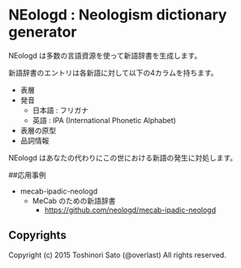 # NEologd : Neologism dictionary generator

NEologd は多数の言語資源を使って新語辞書を生成します。

新語辞書のエントリは各新語に対して以下の4カラムを持ちます。

- 表層
- 発音
    - 日本語 : フリガナ
    - 英語 : IPA (International Phonetic Alphabet)
- 表層の原型
- 品詞情報

NEologd はあなたの代わりにこの世における新語の発生に対処します。

##応用事例
- mecab-ipadic-neologd
    - MeCab のための新語辞書
        - https://github.com/neologd/mecab-ipadic-neologd

## Copyrights
Copyright (c) 2015 Toshinori Sato (@overlast) All rights reserved.
